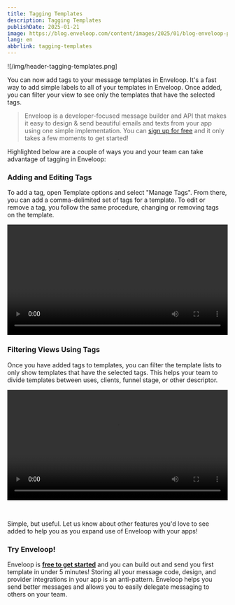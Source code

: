 ```yaml
---
title: Tagging Templates
description: Tagging Templates
publishDate: 2025-01-21
image: https://blog.enveloop.com/content/images/2025/01/blog-enveloop-product-tags-39-1.png
lang: en
abbrlink: tagging-templates
---
```


![/img/header-tagging-templates.png]

You can now add tags to your message templates in Enveloop. It's a fast way to add simple labels to all of your templates in Enveloop. Once added, you can filter your view to see only the templates that have the selected tags.

> Enveloop is a developer-focused message builder and API that makes it easy to design &amp; send beautiful emails and texts from your app using one simple implementation. You can [sign up for free](https://app.enveloop.com) and it only takes a few moments to get started!

Highlighted below are a couple of ways you and your team can take advantage of tagging in Enveloop:

### Adding and Editing Tags

To add a tag, open Template options and select "Manage Tags". From there, you can add a comma-delimited set of tags for a template. To edit or remove a tag, you follow the same procedure, changing or removing tags on the template.

<video controls width="100%" style="max-width: 600px;">
  <source src="/assets/images/Add%20Tag%20Rev.mp4" type="video/mp4">
  Your browser does not support the video tag.
</video>

### Filtering Views Using Tags

Once you have added tags to templates, you can filter the template lists to only show templates that have the selected tags. This helps your team to divide templates between uses, clients, funnel stage, or other descriptor.

<video controls width="100%" style="max-width: 600px;">
  <source src="/assets/images/Tag Filter Rev 3.mp4" type="video/mp4">
  Your browser does not support the video tag.
</video>

&nbsp;

Simple, but useful. Let us know about other features you'd love to see added to help you as you expand use of Enveloop with your apps!

### Try Enveloop!

Enveloop is [**free to get started**](https://app.enveloop.com/) and you can build out and send you first template in under 5 minutes! Storing all your message code, design, and provider integrations in your app is an anti-pattern. Enveloop helps you send better messages and allows you to easily delegate messaging to others on your team.
